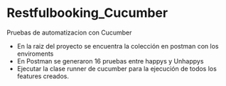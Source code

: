 # Restfulbooking_Cucumber
Pruebas de automatizacion con Cucumber
- En la raiz del proyecto se encuentra la colección en postman con los enviroments
- En Postman se generaron 16 pruebas entre happys y Unhappys
- Ejecutar la clase runner de cucumber para la ejecución de todos los features creados.